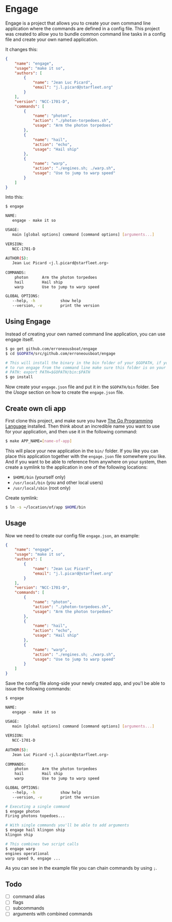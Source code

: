 Engage
======

Engage is a project that allows you to create your own command line
application where the commands are defined in a config file. This project was
created to allow you to bundle common command line tasks in a config file and
create your own named application.

It changes this:
```json
{
    "name": "engage",
    "usage": "make it so",
    "authors": [
        {
            "name": "Jean Luc Picard",
            "email": "j.l.picard@starfleet.org"
        }
    ],
    "version": "NCC-1701-D",
    "commands": [
        {
            "name": "photon",
            "action": "./photon-torpedoes.sh",
            "usage": "Arm the photon torpedoes"
        },
        {
            "name": "hail",
            "action": "echo",
            "usage": "Hail ship"
        },
        {
            "name": "warp",
            "action": "./engines.sh; ./warp.sh",
            "usage": "Use to jump to warp speed"
        }
    ]
}
```

Into this:
```bash
$ engage

NAME:
   engage - make it so

USAGE:
   main [global options] command [command options] [arguments...]
   
VERSION:
   NCC-1701-D
   
AUTHOR(S):
   Jean Luc Picard <j.l.picard@starfleet.org> 
   
COMMANDS:
    photon      Arm the photon torpedoes
    hail        Hail ship
    warp        Use to jump to warp speed

GLOBAL OPTIONS:
   --help, -h           show help
   --version, -v        print the version
```


Using Engage
------------

Instead of creating your own named command line application, you can use engage
itself.

```bash
$ go get github.com/erroneousboat/engage
$ cd $GOPATH/src/github.com/erroneousboat/engage

# This will install the binary in the bin folder of your $GOPATH, if you want
# to run engage from the command line make sure this folder is on your system
# PATH: export PATH=$GOPATH/bin:$PATH
$ go install
```

Now create your `engage.json` file and put it in the `$GOPATH/bin` folder.
See the *Usage* section on how to create the `engage.json` file.

Create own cli app
------------------

First clone this project, and make sure you have
[The Go Programming Language](https://golang.org/dl/) installed. Then think
about an incredible name you want to use for your application,
and then use it in the following command:

```bash
$ make APP_NAME=[name-of-app]
```

This will place your new application in the `bin/` folder. If you like you can
place this application together with the `engage.json` file somewhere you like.
And if you want to be able to reference from anywhere on your system, then
create a symlink to the application in one of the following locations:

* `$HOME/bin`           (yourself only)
* `/usr/local/bin`      (you and other local users)
* `/usr/local/sbin`     (root only)

Create symlink:

```bash
$ ln -s ~/location/of/app $HOME/bin
```

Usage
-----

Now we need to create our config file `engage.json`, an example:

```json
{
    "name": "engage",
    "usage": "make it so",
    "authors": [
        {
            "name": "Jean Luc Picard",
            "email": "j.l.picard@starfleet.org"
        }
    ],
    "version": "NCC-1701-D",
    "commands": [
        {
            "name": "photon",
            "action": "./photon-torpedoes.sh",
            "usage": "Arm the photon torpedoes"
        },
        {
            "name": "hail",
            "action": "echo",
            "usage": "Hail ship"
        },
        {
            "name": "warp",
            "action": "./engines.sh; ./warp.sh",
            "usage": "Use to jump to warp speed"
        }
    ]
}
```

Save the config file along-side your newly created app, and you'l be able to
issue the following commands:

```bash
$ engage

NAME:
   engage - make it so

USAGE:
   main [global options] command [command options] [arguments...]
   
VERSION:
   NCC-1701-D
   
AUTHOR(S):
   Jean Luc Picard <j.l.picard@starfleet.org> 
   
COMMANDS:
    photon      Arm the photon torpedoes
    hail        Hail ship
    warp        Use to jump to warp speed

GLOBAL OPTIONS:
   --help, -h           show help
   --version, -v        print the version

# Executing a single command
$ engage photon
Firing photons topedoes...

# With single commands you'll be able to add arguments
$ engage hail klingon ship
klingon ship

# This combines two script calls
$ engage warp
engines operational
warp speed 9, engage ...
```

As you can see in the example file you can chain commands by using `;`.

Todo
----

- [ ] command alias
- [ ] flags
- [ ] subcommands
- [ ] arguments with combined commands
